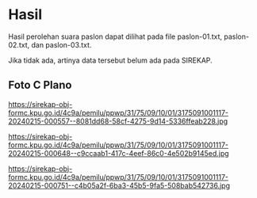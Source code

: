 # Hasil

Hasil perolehan suara paslon dapat dilihat pada file paslon-01.txt, paslon-02.txt, dan paslon-03.txt.

Jika tidak ada, artinya data tersebut belum ada pada SIREKAP.

## Foto C Plano

https://sirekap-obj-formc.kpu.go.id/4c9a/pemilu/ppwp/31/75/09/10/01/3175091001117-20240215-000557--8081dd68-58cf-4275-9d14-5336ffeab228.jpg

https://sirekap-obj-formc.kpu.go.id/4c9a/pemilu/ppwp/31/75/09/10/01/3175091001117-20240215-000648--c9ccaab1-417c-4eef-86c0-4e502b9145ed.jpg

https://sirekap-obj-formc.kpu.go.id/4c9a/pemilu/ppwp/31/75/09/10/01/3175091001117-20240215-000751--c4b05a2f-6ba3-45b5-9fa5-508bab542736.jpg
